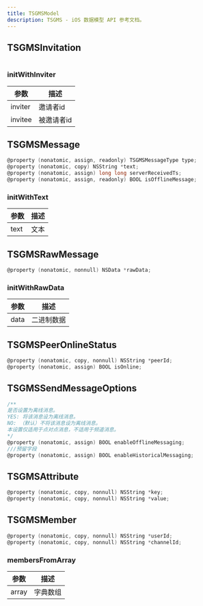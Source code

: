 ```yaml
---
title: TSGMSModel
description: TSGMS - iOS 数据模型 API 参考文档。
---
```


## TSGMSInvitation
```objectivec

```
### initWithInviter
| 参数    | 描述       |
| ------- | ---------- |
| inviter | 邀请者id   |
| invitee | 被邀请者id |

## TSGMSMessage
```objectivec
@property (nonatomic, assign, readonly) TSGMSMessageType type;
@property (nonatomic, copy) NSString *text;
@property (nonatomic, assign) long long serverReceivedTs;
@property (nonatomic, assign, readonly) BOOL isOfflineMessage;
```
### initWithText
| 参数    | 描述       |
| ------- | ---------- |
| text | 文本 |

## TSGMSRawMessage
```objectivec
@property (nonatomic, nonnull) NSData *rawData;
```
### initWithRawData
| 参数    | 描述       |
| ------- | ---------- |
| data | 二进制数据 |

## TSGMSPeerOnlineStatus
```objectivec
@property (nonatomic, copy, nonnull) NSString *peerId;
@property (nonatomic, assign) BOOL isOnline;
```

## TSGMSSendMessageOptions
```objectivec
/**
是否设置为离线消息。
YES: 将该消息设为离线消息。
NO: （默认）不将该消息设为离线消息。
本设置仅适用于点对点消息，不适用于频道消息。
*/
@property (nonatomic, assign) BOOL enableOfflineMessaging;
///预留字段
@property (nonatomic, assign) BOOL enableHistoricalMessaging;
```

## TSGMSAttribute
```objectivec
@property (nonatomic, copy, nonnull) NSString *key;
@property (nonatomic, copy, nonnull) NSString *value;
```

## TSGMSMember
```objectivec
@property (nonatomic, copy, nonnull) NSString *userId;
@property (nonatomic, copy, nonnull) NSString *channelId;
```
### membersFromArray
| 参数    | 描述       |
| ------- | ---------- |
| array | 字典数组 |

